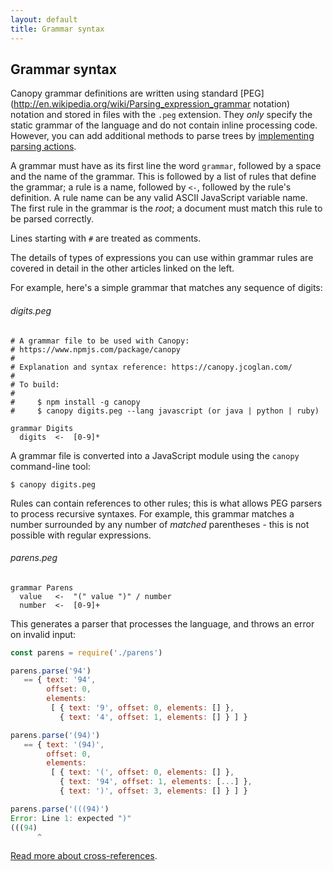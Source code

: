 ```yaml
---
layout: default
title: Grammar syntax
---
```


## Grammar syntax

Canopy grammar definitions are written using standard
[PEG](http://en.wikipedia.org/wiki/Parsing_expression_grammar notation) notation
and stored in files with the `.peg` extension. They _only_ specify the static
grammar of the language and do not contain inline processing code. However, you
can add additional methods to parse trees by [implementing parsing
actions](/types.html).

A grammar must have as its first line the word `grammar`, followed by a space
and the name of the grammar. This is followed by a list of rules that define the
grammar; a rule is a name, followed by `<-`, followed by the rule's definition.
A rule name can be any valid ASCII JavaScript variable name. The first rule in
the grammar is the *root*; a document must match this rule to be parsed
correctly.

Lines starting with `#` are treated as comments.

The details of types of expressions you can use within grammar rules are covered
in detail in the other articles linked on the left.

For example, here's a simple grammar that matches any sequence of digits:

###### digits.peg

    # A grammar file to be used with Canopy:
    # https://www.npmjs.com/package/canopy
    #
    # Explanation and syntax reference: https://canopy.jcoglan.com/
    #
    # To build:
    #
    #     $ npm install -g canopy
    #     $ canopy digits.peg --lang javascript (or java | python | ruby)

    grammar Digits
      digits  <-  [0-9]*

A grammar file is converted into a JavaScript module using the `canopy`
command-line tool:

    $ canopy digits.peg

Rules can contain references to other rules; this is what allows PEG parsers to
process recursive syntaxes. For example, this grammar matches a number
surrounded by any number of *matched* parentheses - this is not possible with
regular expressions.

###### parens.peg

    grammar Parens
      value   <-  "(" value ")" / number
      number  <-  [0-9]+

This generates a parser that processes the language, and throws an error on
invalid input:

```js
const parens = require('./parens')

parens.parse('94')
   == { text: '94',
        offset: 0,
        elements: 
         [ { text: '9', offset: 0, elements: [] },
           { text: '4', offset: 1, elements: [] } ] }

parens.parse('(94)')
   == { text: '(94)',
        offset: 0,
        elements: 
         [ { text: '(', offset: 0, elements: [] },
           { text: '94', offset: 1, elements: [...] },
           { text: ')', offset: 3, elements: [] } ] }

parens.parse('(((94)')
Error: Line 1: expected ")"
(((94)
      ^
```

[Read more about cross-references](/references.html).
